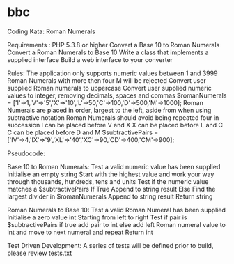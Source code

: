 bbc
===

Coding Kata: Roman Numerals

Requirements :
PHP 5.3.8 or higher
Convert a Base 10 to Roman Numerals
Convert a Roman Numerals to Base 10
Write a class that implements a supplied interface
Build a web interface to your converter

Rules:
The application only supports numeric values between 1 and 3999
Roman Numerals with more then four M will be rejected
Convert user supplied Roman numerals to uppercase
Convert user supplied numeric values to integer, removing decimals, spaces and commas
$romanNumerals = ['I'=>1,'V'=>'5','X'=>'10','L'=>50,'C'=>100,'D'=>500,'M'=>1000];
Roman Numerals are placed in order, largest to the left, aside from when using subtractive notation
Roman Numerals should avoid being repeated four in succession
I can be placed before V and X
X can be placed before L and C
C can be placed before D and M
$subtractivePairs = ['IV'=>4,'IX'=>'9','XL'=>'40','XC'=>90,'CD'=>400,'CM'=>900];

Pseudocode:

Base 10 to Roman Numerals:
Test a valid numeric value has been supplied
Initialise an empty string
Start with the highest value and work your way through thousands, hundreds, tens and units
Test if the numeric value matches a $subtractivePairs
	If True Append to string result
	Else Find the largest divider in $romanNumerals
		Append to string result
Return string

Roman Numerals to Base 10:
Test a valid Roman Numeral has been supplied
Initialise a zero value int
Starting from left to right
	Test if pair is $subtractivePairs
		if true add pair to int
		else add left Roman numeral value to int and move to next numeral and repeat
Return int

Test Driven Development:
A series of tests will be defined prior to build, please review tests.txt
